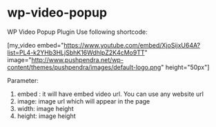# wp-video-popup
WP Video Popup Plugin
 Use following shortcode:
 
 [my_video embed="https://www.youtube.com/embed/XjoSijxU64A?list=PL4-k2YHb3HLjSbhK16WdhlpZ2K4cMo9TT" image="http://www.pushpendra.net/wp-content/themes/pushpendra/images/default-logo.png" height="50px"]

Parameter:
1) embed : it will have embed video url. You can use any website url
2) image: image url which will appear in the page
3) width: image height
4) height: image height
